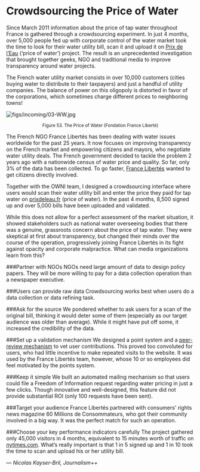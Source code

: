 # Crowdsourcing the Price of Water

Since March 2011 information about the price of tap water throughout France is gathered through a crowdsourcing experiment. In just 4 months, over 5,000 people fed up with corporate control of the water market took the time to look for their water utility bill, scan it and upload it on [Prix de l’Eau](http://www.prixdeleau.fr/) (‘price of water’) project. The result is an unprecedented investigation that brought together geeks, NGO and traditional media to improve transparency around water projects.

The French water utility market consists in over 10,000 customers (cities buying water to distribute to their taxpayers) and just a handful of utility companies. The balance of power on this oligopoly is distorted in favor of the corporations, which sometimes charge different prices to neighboring towns!

![figs/incoming/03-WW.jpg](http://datajournalismhandbook.org/1.0/en/figs/incoming/03-WW.jpg "Figure 53. The Price of Water (Fondation France Liberté)")

<center><small>Figure 53. The Price of Water (Fondation France Liberté)</small></center>

The French NGO France Libertés has been dealing with water issues worldwide for the past 25 years. It now focuses on improving transparency on the French market and empowering citizens and mayors, who negotiate water utility deals. The French government decided to tackle the problem 2 years ago with a nationwide census of water price and quality. So far, only 3% of the data has been collected. To go faster, [France Libertés](http://www.france-libertes.org/) wanted to get citizens directly involved.

Together with the OWNI team, I designed a crowdsourcing interface where users would scan their water utility bill and enter the price they paid for tap water on [prixdeleau.fr](http://www.prixdeleau.fr/) (price of water). In the past 4 months, 8,500 signed up and over 5,000 bills have been uploaded and validated.

While this does not allow for a perfect assessment of the market situation, it showed stakeholders such as national water overseeing bodies that there was a genuine, grassroots concern about the price of tap water. They were skeptical at first about transparency, but changed their minds over the course of the operation, progressively joining France Libertés in its fight against opacity and corporate malpractice. What can media organizations learn from this?

###Partner with NGOs
NGOs need large amount of data to design policy papers. They will be more willing to pay for a data collection operation than a newspaper executive.

###Users can provide raw data
Crowdsourcing works best when users do a data collection or data refining task.

###Ask for the source
We pondered whether to ask users for a scan of the original bill, thinking it would deter some of them (especially as our target audience was older than average). While it might have put off some, it increased the credibility of the data.

###Set up a validation mechanism
We designed a point system and a [peer-review mechanism](http://www.prixdeleau.fr/valider) to vet user contributions. This proved too convoluted for users, who had little incentive to make repeated visits to the website. It was used by the France Libertés team, however, whose 10 or so employees did feel motivated by the points system.

###Keep it simple
We built an automated mailing mechanism so that users could file a Freedom of Information request regarding water pricing in just a few clicks. Though innovative and well-designed, this feature did not provide substantial ROI (only 100 requests have been sent).

###Target your audience
France Libertés partnered with consumers' rights news magazine 60 Millions de Consommateurs, who got their community involved in a big way. It was the perfect match for such an operation.

###Choose your key performance indicators carefully
The project gathered only 45,000 visitors in 4 months, equivalent to 15 minutes worth of traffic on [nytimes.com](http://www.nytimes.com/). What’s really important is that 1 in 5 signed up and 1 in 10 took the time to scan and upload his or her utility bill.

— *Nicolas Kayser-Bril, Journalism++*
